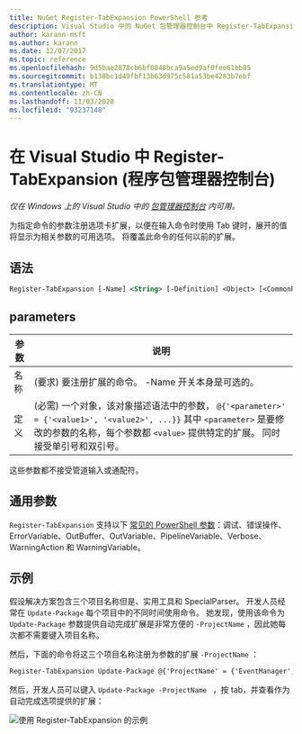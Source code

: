 ```yaml
---
title: NuGet Register-TabExpansion PowerShell 参考
description: Visual Studio 中的 NuGet 包管理器控制台中 Register-TabExpansion PowerShell 命令参考。
author: karann-msft
ms.author: karann
ms.date: 12/07/2017
ms.topic: reference
ms.openlocfilehash: 9d5bae2878cb6bf0848bca9a5ed9af0fee61bb85
ms.sourcegitcommit: b138bc1d49fbf13b63d975c581a53be4283b7ebf
ms.translationtype: MT
ms.contentlocale: zh-CN
ms.lasthandoff: 11/03/2020
ms.locfileid: "93237148"
---
```

# <a name="register-tabexpansion-package-manager-console-in-visual-studio"></a>在 Visual Studio 中 Register-TabExpansion (程序包管理器控制台) 

*仅在 Windows 上的 Visual Studio 中的 [包管理器控制台](../../consume-packages/install-use-packages-powershell.md) 内可用。*

为指定命令的参数注册选项卡扩展，以便在输入命令时使用 Tab 键时，展开的值将显示为相关参数的可用选项。 将覆盖此命令的任何以前的扩展。

## <a name="syntax"></a>语法

```ps
Register-TabExpansion [-Name] <String> [-Definition] <Object> [<CommonParameters>]
```

## <a name="parameters"></a>parameters

| 参数 | 说明 |
| --- | --- |
| 名称 |  (要求) 要注册扩展的命令。 -Name 开关本身是可选的。 |
| 定义 |  (必需) 一个对象，该对象描述语法中的参数， `@{'<parameter>' = {'<value1>', '<value2>', ...}}` 其中 `<parameter>` 是要修改的参数的名称，每个参数都 `<value>` 提供特定的扩展。 同时接受单引号和双引号。 |

这些参数都不接受管道输入或通配符。

## <a name="common-parameters"></a>通用参数

`Register-TabExpansion` 支持以下 [常见的 PowerShell 参数](/powershell/module/microsoft.powershell.core/about/about_commonparameters)：调试、错误操作、ErrorVariable、OutBuffer、OutVariable、PipelineVariable、Verbose、WarningAction 和 WarningVariable。

## <a name="examples"></a>示例

假设解决方案包含三个项目名称但是、实用工具和 SpecialParser。 开发人员经常在 `Update-Package` 每个项目中的不同时间使用命令。 她发现，使用该命令为 `Update-Package` 参数提供自动完成扩展是非常方便的 `-ProjectName` ，因此她每次都不需要键入项目名称。 

然后，下面的命令将这三个项目名称注册为参数的扩展 `-ProjectName` ：

```ps
Register-TabExpansion Update-Package @{'ProjectName' = {'EventManager', 'Utilities', 'SpecialParser'}}    
```

然后，开发人员可以键入 `Update-Package -ProjectName ` ，按 tab，并查看作为自动完成选项提供的扩展：

![使用 Register-TabExpansion 的示例](media/Register-TabExpansion-Example.png)